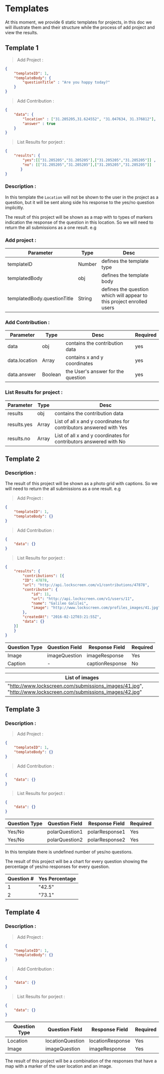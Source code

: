 # Templates
At this moment, we provide 6 static templates for projects, in this doc we will illustrate them and their structure while the process of add project and view the results.

## Template 1


> Add Project :

```json
{
    "templateID": 1,
    "templateBody": {
        "questionTitle" : "Are you happy today?"
    }
}
```


> Add Contribution : 

```json
{
    "data": {
        "location" : ["31.205205,31.624552", "31.047634, 31.376812"],
        "answer" : true
    }
}
```


> List Results for porject :

```json
{
    "results": {
        "yes":[["31.205205","31.205205"],["31.205205","31.205205"]] ,
        "no": [["31.205205","31.205205"],["31.205205","31.205205"]] 
       }
}
```



### Description :

In this template the `Location` will not be shown to the user in the project as a question, but it will be sent along side his response to the yes/no question implicitly.

The result of this project will be shown as a map with to types of markers indication the response of the question in this location. So we will need to return the all submissions as a one result. e.g

### Add project :

Parameter | Type | Desc 
------------- | ------------- | -------------- 
templateID | Number | defines the template type 
templatedBody | obj | defines the template body 
templatedBody.questionTitle | String | defines the question which will appear to this project enrolled users 


### Add Contribution :

Parameter | Type | Desc | Required
------------- | ------------- | -------------- | --------
data | obj | contains the contribution data | yes
data.location | Array | contains x and y coordinates | yes
data.answer | Boolean | the User's answer for the question | yes



### List Results for project :


Parameter | Type | Desc 
--------- | ---- | -----
results | obj | contains the contribution data 
results.yes | Array | List of all x and y coordinates for contributors answered with Yes 
results.no | Array | List of all x and y coordinates for contributors answered with No




## Template 2

### Description :

The result of this project will be shown as a photo grid with captions. So we will need to return the all submissions as a one result. e.g


> Add Project :

```json
{
    "templateID": 1,
    "templateBody": {}
}
```

> Add Contribution : 

```json
{
    "data": {}
}
```

> List Results for porject :
```json
{
    "results": {
        "contributions": [{
        "ID": 47878,
        "url": "http://api.lockscreen.com/v1/contributions/47878",
        "contributor": {
            "id": 11,
            "url": "http://api.lockscreen.com/v1/users/11",
            "name": "Galileo Galilei",
            "image": "http://www.lockscreen.com/profiles_images/41.jpg"
        },
        "createdAt": "2016-02-12T03:21:55Z",
        "data": {}
    }]
    }
}
```





Question Type | Question Field | Response Field | Required
------------- | ------------- | -------------- | --------
Image | imageQuestion | imageResponse | Yes
Caption  | - | captionResponse | No


List of images |
-------------- |
"http://www.lockscreen.com/submissions_images/41.jpg", "http://www.lockscreen.com/submissions_images/42.jpg" |


## Template 3


### Description :



> Add Project :

```json
{
    "templateID": 1,
    "templateBody": {}
}
```

> Add Contribution : 

```json
{
    "data": {}
}
```

> List Results for porject :

```json
{
    "data": {}
}
```


Question Type | Question Field | Response Field | Required
------------- | ------------- | -------------- | --------
Yes/No | polarQuestion1 | polarResponse1 | Yes
Yes/No | polarQuestion2 | polarResponse2 | Yes

In this template there is undefined number of yes/no questions.

The result of this project will be a chart for every question showing the percentage of yes/no responses for every question.

Question # | Yes Percentage
---------- | --------------
1 | "42.5"
2 | "73.1"

## Template 4


### Description :



> Add Project :

```json
{
    "templateID": 1,
    "templateBody": {}
}
```

> Add Contribution : 

```json
{
    "data": {}
}
```

> List Results for porject :

```json
{
    "data": {}
}
```


Question Type | Question Field | Response Field | Required
------------- | ------------ | -------------- | --------
Location | locationQuestion | locationResponse | Yes
Image | imageQuestion | imageResponse | Yes

The result of this project will be a combination of the responses that have a map with a marker of the user location and an image.
